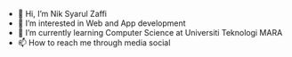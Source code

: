 - 👋 Hi, I’m Nik Syarul Zaffi 
- 👀 I’m interested in Web and App development
- 🌱 I’m currently learning Computer Science at Universiti Teknologi MARA
- 📫 How to reach me through media social
